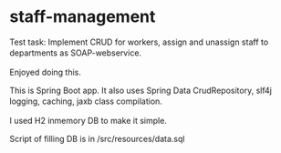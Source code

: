 # staff-management
Test task: Implement CRUD for workers, assign and unassign staff to departments as SOAP-webservice.&#12288;

Enjoyed doing this.&#12288;

This is Spring Boot app. It also uses Spring Data CrudRepository, slf4j logging, caching, jaxb class compilation. &#12288;

I used H2 inmemory DB to make it simple.&#12288;

Script of filling DB is in /src/resources/data.sql 
